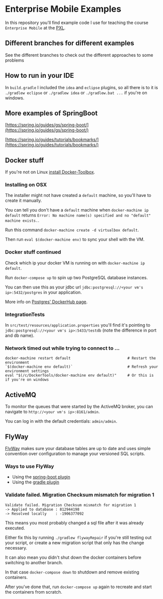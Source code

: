# Enterprise Mobile Examples
In this repository you'll find example code I use for teaching the course `Enterprise Mobile` at the [PXL](http://www.pxl.be).

## Different branches for different examples
See the different branches to check out the different approaches to some problems

## How to run in your IDE
In `build.gradle` I included the `idea` and `eclipse` plugins, so all there is to it is `./gradlew eclipse` or `./gradlew idea` or `./gradlew.bat ...` if you're on windows.

## More examples of SpringBoot
[https://spring.io/guides/gs/spring-boot/](https://spring.io/guides/gs/spring-boot/)

[https://spring.io/guides/tutorials/bookmarks/](https://spring.io/guides/tutorials/bookmarks/)

## Docker stuff
If you're not on Linux [install Docker-Toolbox](https://www.docker.com/docker-toolbox).

### Installing on OSX
The installer might not have created a `default` machine, so you'll have to create it manually.

You can tell you don't have a `default` machine when `docker-machine ip default` returns `Error: No machine name(s) specified and no "default" machine exists.`.

Run this command `docker-machine create -d virtualbox default`.

Then run `eval $(docker-machine env)` to sync your shell with the VM.

### Docker stuff continued

Check which ip your docker VM is running on with `docker-machine ip default`.

Run `docker-compose up` to spin up two PostgreSQL database instances.

You can then use this as your jdbc url `jdbc:postgresql://<your vm's ip>:5432/postgres` in your application.

More info on [Postgres' DockerHub page](https://hub.docker.com/_/postgres/).

### IntegrationTests
In `src/test/resources/application.properties` you'll find it's pointing to `jdbc:postgresql://<your vm's ip>:5433/testdb` (note the difference in port and db name).

### Network timed out while trying to connect to ...
```
docker-machine restart default                          # Restart the environment
`$(docker-machine env default)`                         # Refresh your environment settings
eval "$(/c/DockerTools/docker-machine env default)"     # Or this is if you're on windows
```

## ActiveMQ
To monitor the queues that were started by the ActiveMQ broker, you can navigate to `http://<your vm's ip>:8161/admin`.

You can log in with the default credentials: `admin/admin`.

## FlyWay
[FlyWay](http://flywaydb.org/) makes sure your database tables are up to date and uses simple convention over configuration to manage your versioned SQL scripts.

### Ways to use FlyWay
* Using the [spring-boot plugin](http://docs.spring.io/spring-boot/docs/current/reference/htmlsingle/#howto-execute-flyway-database-migrations-on-startup)
* Using the [gradle plugin](http://flywaydb.org/documentation/gradle/)

### Validate failed. Migration Checksum mismatch for migration 1
```
Validate failed. Migration Checksum mismatch for migration 1
-> Applied to database : 812944198
-> Resolved locally    : -1906377092
```

This means you most probably changed a sql file after it was already executed.

Either fix this by running `./gradlew flywayRepair` if you're still testing out your script, or create a new migration script that only has the change necessary.

It can also mean you didn't shut down the docker containers before switching to another branch.

In that case `docker-compose down` to shutdown and remove existing containers.

After you've done that, run `docker-compose up` again to recreate and start the containers from scratch.
